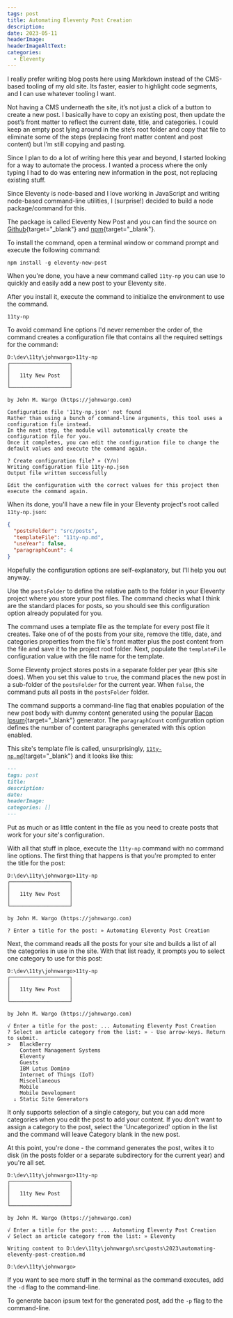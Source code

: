 ```yaml
---
tags: post
title: Automating Eleventy Post Creation
description: 
date: 2023-05-11
headerImage: 
headerImageAltText: 
categories:
  - Eleventy
---
```


I really prefer writing blog posts here using Markdown instead of the CMS-based tooling of my old site. Its faster, easier to highlight code segments, and I can use whatever tooling I want.

Not having a CMS underneath the site, it’s not just a click of a button to create a new post. I basically have to copy an existing post, then update the post’s front matter to reflect the current date, title, and categories. I could keep an empty post lying around in the site’s root folder and copy that file to eliminate some of the steps (replacing front matter content and post content) but I’m still copying and pasting.

Since I plan to do a lot of writing here this year and beyond, I started looking for a way to automate the process. I wanted a process where the only typing I had to do was entering new information in the post, not replacing existing stuff.

Since Eleventy is node-based and I love working in JavaScript and writing node-based command-line utilities, I (surprise!) decided to build a node package/command for this.

The package is called Eleventy New Post and you can find the source on [Github](https://github.com/johnwargo/eleventy-new-post){target="_blank"} and [npm](https://www.npmjs.com){target="_blank"}.

To install the command, open a terminal window or command prompt and execute the following command:

```shell
npm install -g eleventy-new-post
```

When you're done, you have a new command called `11ty-np` you can use to quickly and easily add a new post to your Eleventy site.

After you install it, execute the command to initialize the environment to use the command. 

```shell
11ty-np
```

To avoid command line options I'd never remember the order of, the command creates a configuration file that contains all the required settings for the command:

```text
D:\dev\11ty\johnwargo>11ty-np
┌───────────────────┐
│                   │
│   11ty New Post   │
│                   │
└───────────────────┘

by John M. Wargo (https://johnwargo.com)

Configuration file '11ty-np.json' not found
Rather than using a bunch of command-line arguments, this tool uses a configuration file instead.
In the next step, the module will automatically create the configuration file for you.
Once it completes, you can edit the configuration file to change the default values and execute the command again.

? Create configuration file? » (Y/n)
Writing configuration file 11ty-np.json
Output file written successfully

Edit the configuration with the correct values for this project then execute the command again.
```

When its done, you'll have a new file in your Eleventy project's root called `11ty-np.json`:

```json
{
  "postsFolder": "src/posts",
  "templateFile": "11ty-np.md",
  "useYear": false,
  "paragraphCount": 4
}
```

Hopefully the configuration options are self-explanatory, but I'll help you out anyway.

Use the `postsFolder` to define the relative path to the folder in your Eleventy project where you store your post files. The command checks what I think are the standard places for posts, so you should see this configuration option already populated for you.

The command uses a template file as the template for every post file it creates. Take one of of the posts from  your site, remove the title, date, and categories properties from the file's front matter plus the post content from the file and save it to the project root folder. Next, populate the `templateFile` configuration value with the file name for the template.

Some Eleventy project stores posts in a separate folder per year (this site does). When you set this value to `true`, the command places the new post in a sub-folder of the `postsFolder` for the current year. When `false`, the command puts all posts in the `postsFolder` folder.

The command supports a command-line flag that enables population of the new post body with dummy content generated using the popular [Bacon Ipsum](https://baconipsum.com/){target="_blank"} generator. The `paragraphCount` configuration option defines the number of content paragraphs generated with this option enabled.

This site's template file is called, unsurprisingly, [`11ty-np.md`](https://github.com/johnwargo/johnwargo-static-11ty/blob/main/11ty-np.md){target="_blank"} and it looks like this:

```markdown
---
tags: post
title: 
description: 
date: 
headerImage: 
categories: []
---

```

Put as much or as little content in the file as you need to create posts that work for your site's configuration.

With all that stuff in place, execute the `11ty-np` command with no command line options. The first thing that happens is that you're prompted to enter the title for the post:

```text
D:\dev\11ty\johnwargo>11ty-np
┌───────────────────┐
│                   │
│   11ty New Post   │
│                   │
└───────────────────┘

by John M. Wargo (https://johnwargo.com)

? Enter a title for the post: » Automating Eleventy Post Creation
```

Next, the command reads all the posts for your site and builds a list of all the categories in use in the site. With that list ready, it prompts you to select one category to use for this post:

```text
D:\dev\11ty\johnwargo>11ty-np
┌───────────────────┐
│                   │
│   11ty New Post   │
│                   │
└───────────────────┘

by John M. Wargo (https://johnwargo.com)

√ Enter a title for the post: ... Automating Eleventy Post Creation
? Select an article category from the list: » - Use arrow-keys. Return to submit.
>   BlackBerry
    Content Management Systems
    Eleventy
    Guests
    IBM Lotus Domino
    Internet of Things (IoT)
    Miscellaneous
    Mobile
    Mobile Development
  ↓ Static Site Generators
```

It only supports selection of a single category, but you can add more categories when you edit the post to add your content. If you don't want to assign a category to the post, select the 'Uncategorized' option in the list and the command will leave Category blank in the new post.

At this point, you're done - the command generates the post, writes it to disk (in the posts folder or a separate subdirectory for the current year) and you're all set.

```text
D:\dev\11ty\johnwargo>11ty-np
┌───────────────────┐
│                   │
│   11ty New Post   │
│                   │
└───────────────────┘

by John M. Wargo (https://johnwargo.com)

√ Enter a title for the post: ... Automating Eleventy Post Creation
√ Select an article category from the list: » Eleventy

Writing content to D:\dev\11ty\johnwargo\src\posts\2023\automating-eleventy-post-creation.md

D:\dev\11ty\johnwargo>
```

If you want to see more stuff in the terminal as the command executes, add the `-d` flag to the command-line. 

To generate bacon ipsum text for the generated post, add the `-p` flag to the command-line.
